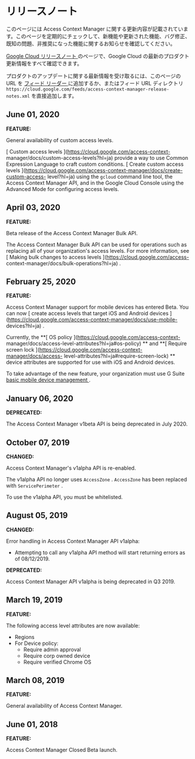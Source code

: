 #  リリースノート

このページには Access Context Manager
に関する更新内容が記載されています。このページを定期的にチェックして、新機能や更新された機能、バグ修正、既知の問題、非推奨になった機能に関するお知らせを確認してください。

[ Google Cloud リリースノート ](https://cloud.google.com/release-notes?hl=ja)
のページで、Google Cloud の最新のプロダクト更新情報をすべて確認できます。

プロダクトのアップデートに関する最新情報を受け取るには、このページの URL を [ フィード リーダー
](https://wikipedia.org/wiki/Comparison_of_feed_aggregators) に追加するか、またはフィード
URL ディレクトリ ` https://cloud.google.com/feeds/access-context-manager-release-
notes.xml ` を直接追加します。

##  June 01, 2020

**FEATURE:**

General availability of custom access levels.

[ Custom access levels ](https://cloud.google.com/access-context-
manager/docs/custom-access-levels?hl=ja) provide a way to use Common
Expression Language to craft custom conditions. [ Create custom access levels
](https://cloud.google.com/access-context-manager/docs/create-custom-access-
level?hl=ja) using the ` gcloud ` command line tool, the Access Context
Manager API, and in the Google Cloud Console using the Advanced Mode for
configuring access levels.

##  April 03, 2020

**FEATURE:**

Beta release of the Access Context Manager Bulk API.

The Access Context Manager Bulk API can be used for operations such as
replacing all of your organization's access levels. For more information, see
[ Making bulk changes to access levels ](https://cloud.google.com/access-
context-manager/docs/bulk-operations?hl=ja) .

##  February 25, 2020

**FEATURE:**

Access Context Manager support for mobile devices has entered Beta. You can
now [ create access levels that target iOS and Android devices
](https://cloud.google.com/access-context-manager/docs/use-mobile-
devices?hl=ja) .

Currently, the **[ OS policy ](https://cloud.google.com/access-context-
manager/docs/access-level-attributes?hl=ja#os-policy) ** and **[ Require
screen lock ](https://cloud.google.com/access-context-manager/docs/access-
level-attributes?hl=ja#require-screen-lock) ** device attributes are supported
for use with iOS and Android devices.

To take advantage of the new feature, your organization must use G Suite [
basic mobile device management
](https://support.google.com/a/answer/7400753?hl=ja) .

##  January 06, 2020

**DEPRECATED:**

The Access Context Manager v1beta API is being deprecated in July 2020.

##  October 07, 2019

**CHANGED:**

Access Context Manager's v1alpha API is re-enabled.

The v1alpha API no longer uses ` AccessZone ` . ` AccessZone ` has been
replaced with ` ServicePerimeter ` .

To use the v1alpha API, you must be whitelisted.

##  August 05, 2019

**CHANGED:**

Error handling in Access Context Manager API v1alpha:

  * Attempting to call any v1alpha API method will start returning errors as of 08/12/2019. 

**DEPRECATED:**

Access Context Manager API v1alpha is being deprecated in Q3 2019.

##  March 19, 2019

**FEATURE:**

The following access level attributes are now available:

  * Regions 
  * For Device policy: 
    * Require admin approval 
    * Require corp owned device 
    * Require verified Chrome OS 

##  March 08, 2019

**FEATURE:**

General availability of Access Context Manager.

##  June 01, 2018

**FEATURE:**

Access Context Manager Closed Beta launch.

